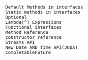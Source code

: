 <pre>
Default Methods in interfaces 
Static methods in interfaces 
Optional  
Lambda(^) Expressions 
Functional interfaces 
Method Reference 
constructor reference 
Streams API 
New Date AND Time API(JODA) 
CompletableFuture
</pre>

